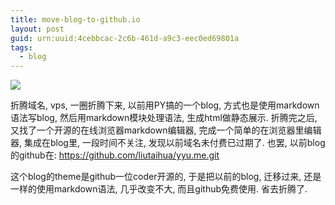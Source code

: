 ```yaml
---
title: move-blog-to-github.io
layout: post
guid: urn:uuid:4cebbcac-2c6b-461d-a9c3-eec0ed69801a
tags:
  - blog
---
```



<img src="http://farm8.staticflickr.com/7335/13103201464_0ba806f190_d.jpg"></img>  


折腾域名, vps, 一圈折腾下来, 以前用PY搞的一个blog, 方式也是使用markdown语法写blog,
然后用markdown模块处理语法, 生成html做静态展示. 折腾完之后, 又找了一个开源的在线浏览器markdown编辑器,
完成一个简单的在浏览器里编辑器, 集成在blog里, 一段时间不关注, 发现以前域名未付费已过期了.
也罢, 以前blog的github在: https://github.com/liutaihua/yyu.me.git

这个blog的theme是github一位coder开源的, 于是把以前的blog, 迁移过来, 还是一样的使用markdown语法, 几乎改变不大,
而且github免费使用. 省去折腾了.
